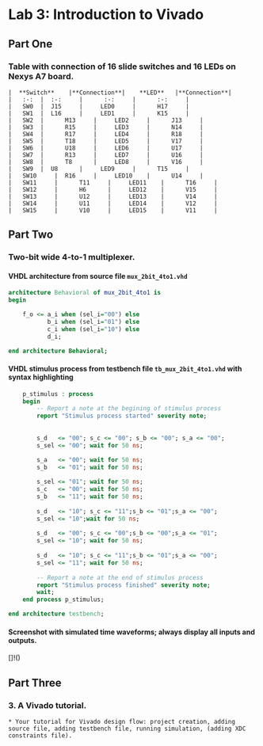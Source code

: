 # Lab 3: Introduction to Vivado

## Part One
### Table with connection of 16 slide switches and 16 LEDs on Nexys A7 board.

	|  **Switch**    |**Connection**|    **LED**   |**Connection**|
	| 	:-:	 | 	:-: 	|      :-:     |      :-:     |
	| 	SW0	 | 	J15     |     LED0     |      H17     |
	| 	SW1	 | 	L16     |     LED1     |      K15     |
	| 	SW2	 |      M13     |     LED2     |      J13     |
	| 	SW3	 |      R15     |     LED3     |      N14     |
	| 	SW4	 |      R17     |     LED4     |      R18     |
	| 	SW5	 |      T18     |     LED5     |      V17     |
	| 	SW6	 |      U18     |     LED6     |      U17     |
	| 	SW7	 |      R13     |     LED7     |      U16     |
	| 	SW8	 |      T8      |     LED8     |      V16     |
	| 	SW9	 | 	U8      |     LED9     |      T15     |
	| 	SW10	 | 	R16     |     LED10    |      U14     |
	| 	SW11	 |      T11     |     LED11    |      T16     |
	| 	SW12	 |      H6      |     LED12    |      V15     |
	| 	SW13	 |      U12     |     LED13    |      V14     |
	| 	SW14	 |      U11     |     LED14    |      V12     |
	| 	SW15	 |      V10     |     LED15    |      V11     |

## Part Two	
### Two-bit wide 4-to-1 multiplexer.

#### VHDL architecture from source file `mux_2bit_4to1.vhd`
```vhdl
architecture Behavioral of mux_2bit_4to1 is
begin

    f_o <= a_i when (sel_i="00") else
           b_i when (sel_i="01") else
           c_i when (sel_i="10") else
           d_i;

end architecture Behavioral;
```

#### VHDL stimulus process from testbench file `tb_mux_2bit_4to1.vhd` with syntax highlighting
```vhdl
    p_stimulus : process
    begin
        -- Report a note at the begining of stimulus process
        report "Stimulus process started" severity note;
               
        
        s_d   <= "00"; s_c <= "00"; s_b <= "00"; s_a <= "00";
        s_sel <= "00"; wait for 50 ns;

        s_a   <= "00"; wait for 50 ns;
        s_b   <= "01"; wait for 50 ns;
        
        s_sel <= "01"; wait for 50 ns;
        s_c   <= "00"; wait for 50 ns;
        s_b   <= "11"; wait for 50 ns;
        
        s_d   <= "10"; s_c <= "11";s_b <= "01";s_a <= "00";
        s_sel <= "10";wait for 50 ns;
        
        s_d   <= "00"; s_c <= "00";s_b <= "00";s_a <= "01";
        s_sel <= "10"; wait for 50 ns;
         
        s_d   <= "10"; s_c <= "11";s_b <= "01";s_a <= "00";
        s_sel <= "11"; wait for 50 ns;
        
        -- Report a note at the end of stimulus process
        report "Stimulus process finished" severity note;
        wait;
    end process p_stimulus;

end architecture testbench;
```

#### Screenshot with simulated time waveforms; always display all inputs and outputs.
[]!()

## Part Three
### 3. A Vivado tutorial.
    * Your tutorial for Vivado design flow: project creation, adding source file, adding testbench file, running simulation, (adding XDC constraints file).


